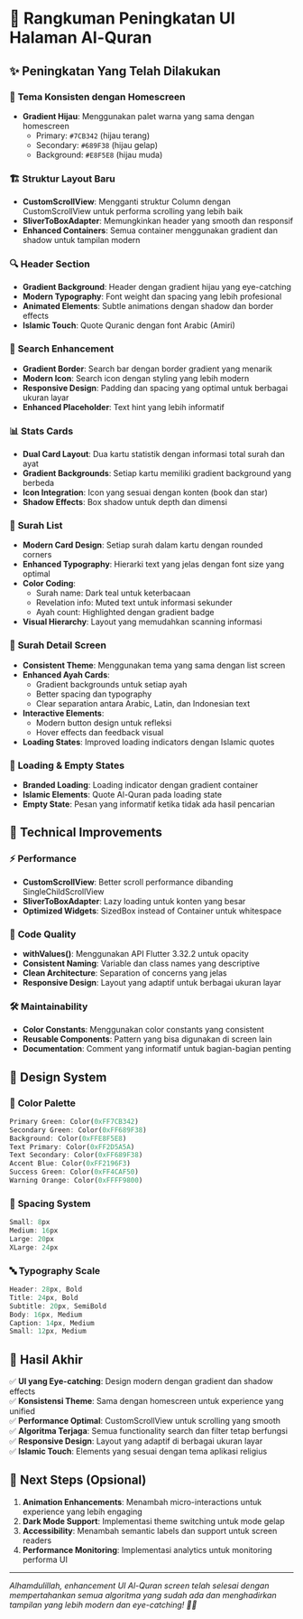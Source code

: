 # 🌟 Rangkuman Peningkatan UI Halaman Al-Quran

## ✨ Peningkatan Yang Telah Dilakukan

### 🎨 **Tema Konsisten dengan Homescreen**
- **Gradient Hijau**: Menggunakan palet warna yang sama dengan homescreen
  - Primary: `#7CB342` (hijau terang)
  - Secondary: `#689F38` (hijau gelap)
  - Background: `#E8F5E8` (hijau muda)

### 🏗️ **Struktur Layout Baru**
- **CustomScrollView**: Mengganti struktur Column dengan CustomScrollView untuk performa scrolling yang lebih baik
- **SliverToBoxAdapter**: Memungkinkan header yang smooth dan responsif
- **Enhanced Containers**: Semua container menggunakan gradient dan shadow untuk tampilan modern

### 🔍 **Header Section**
- **Gradient Background**: Header dengan gradient hijau yang eye-catching
- **Modern Typography**: Font weight dan spacing yang lebih profesional
- **Animated Elements**: Subtle animations dengan shadow dan border effects
- **Islamic Touch**: Quote Quranic dengan font Arabic (Amiri)

### 🔎 **Search Enhancement**
- **Gradient Border**: Search bar dengan border gradient yang menarik
- **Modern Icon**: Search icon dengan styling yang lebih modern
- **Responsive Design**: Padding dan spacing yang optimal untuk berbagai ukuran layar
- **Enhanced Placeholder**: Text hint yang lebih informatif

### 📊 **Stats Cards**
- **Dual Card Layout**: Dua kartu statistik dengan informasi total surah dan ayat
- **Gradient Backgrounds**: Setiap kartu memiliki gradient background yang berbeda
- **Icon Integration**: Icon yang sesuai dengan konten (book dan star)
- **Shadow Effects**: Box shadow untuk depth dan dimensi

### 📜 **Surah List**
- **Modern Card Design**: Setiap surah dalam kartu dengan rounded corners
- **Enhanced Typography**: Hierarki text yang jelas dengan font size yang optimal
- **Color Coding**: 
  - Surah name: Dark teal untuk keterbacaan
  - Revelation info: Muted text untuk informasi sekunder
  - Ayah count: Highlighted dengan gradient badge
- **Visual Hierarchy**: Layout yang memudahkan scanning informasi

### 📖 **Surah Detail Screen**
- **Consistent Theme**: Menggunakan tema yang sama dengan list screen
- **Enhanced Ayah Cards**: 
  - Gradient backgrounds untuk setiap ayah
  - Better spacing dan typography
  - Clear separation antara Arabic, Latin, dan Indonesian text
- **Interactive Elements**: 
  - Modern button design untuk refleksi
  - Hover effects dan feedback visual
- **Loading States**: Improved loading indicators dengan Islamic quotes

### 🎯 **Loading & Empty States**
- **Branded Loading**: Loading indicator dengan gradient container
- **Islamic Elements**: Quote Al-Quran pada loading state
- **Empty State**: Pesan yang informatif ketika tidak ada hasil pencarian

## 🔧 **Technical Improvements**

### ⚡ **Performance**
- **CustomScrollView**: Better scroll performance dibanding SingleChildScrollView
- **SliverToBoxAdapter**: Lazy loading untuk konten yang besar
- **Optimized Widgets**: SizedBox instead of Container untuk whitespace

### 🎨 **Code Quality**
- **withValues()**: Menggunakan API Flutter 3.32.2 untuk opacity
- **Consistent Naming**: Variable dan class names yang descriptive
- **Clean Architecture**: Separation of concerns yang jelas
- **Responsive Design**: Layout yang adaptif untuk berbagai ukuran layar

### 🛠️ **Maintainability**
- **Color Constants**: Menggunakan color constants yang consistent
- **Reusable Components**: Pattern yang bisa digunakan di screen lain
- **Documentation**: Comment yang informatif untuk bagian-bagian penting

## 🎨 **Design System**

### 🌈 **Color Palette**
```dart
Primary Green: Color(0xFF7CB342)
Secondary Green: Color(0xFF689F38) 
Background: Color(0xFFE8F5E8)
Text Primary: Color(0xFF2D5A5A)
Text Secondary: Color(0xFF689F38)
Accent Blue: Color(0xFF2196F3)
Success Green: Color(0xFF4CAF50)
Warning Orange: Color(0xFFFF9800)
```

### 📐 **Spacing System**
```dart
Small: 8px
Medium: 16px
Large: 20px
XLarge: 24px
```

### 🔤 **Typography Scale**
```dart
Header: 28px, Bold
Title: 24px, Bold  
Subtitle: 20px, SemiBold
Body: 16px, Medium
Caption: 14px, Medium
Small: 12px, Medium
```

## 🚀 **Hasil Akhir**

✅ **UI yang Eye-catching**: Design modern dengan gradient dan shadow effects  
✅ **Konsistensi Theme**: Sama dengan homescreen untuk experience yang unified  
✅ **Performance Optimal**: CustomScrollView untuk scrolling yang smooth  
✅ **Algoritma Terjaga**: Semua functionality search dan filter tetap berfungsi  
✅ **Responsive Design**: Layout yang adaptif di berbagai ukuran layar  
✅ **Islamic Touch**: Elements yang sesuai dengan tema aplikasi religius  

## 🎯 **Next Steps (Opsional)**

1. **Animation Enhancements**: Menambah micro-interactions untuk experience yang lebih engaging
2. **Dark Mode Support**: Implementasi theme switching untuk mode gelap
3. **Accessibility**: Menambah semantic labels dan support untuk screen readers
4. **Performance Monitoring**: Implementasi analytics untuk monitoring performa UI

---

*Alhamdulillah, enhancement UI Al-Quran screen telah selesai dengan mempertahankan semua algoritma yang sudah ada dan menghadirkan tampilan yang lebih modern dan eye-catching! 🌟📖*